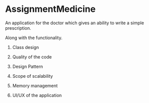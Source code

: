 # AssignmentMedicine

An application for the doctor which gives an ability to write a simple prescription.

Along with the functionality.

1. Class design

2. Quality of the code

3. Design Pattern

4. Scope of scalability

5. Memory management

6. UI/UX of the application
